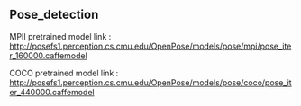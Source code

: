 ## Pose_detection
MPII pretrained model link : http://posefs1.perception.cs.cmu.edu/OpenPose/models/pose/mpi/pose_iter_160000.caffemodel

COCO pretrained model link : http://posefs1.perception.cs.cmu.edu/OpenPose/models/pose/coco/pose_iter_440000.caffemodel
